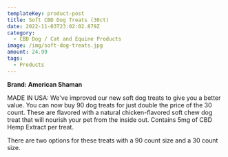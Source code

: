 ```yaml
---
templateKey: product-post
title: Soft CBD Dog Treats (30ct)
date: 2022-11-03T23:02:02.879Z
category:
  - CBD Dog / Cat and Equine Products
image: /img/soft-dog-treats.jpg
amount: 24.99
tags:
  - Products
---
```

**Brand: American Shaman**

MADE IN USA: We've improved our new soft dog treats to give you a better value. You can now buy 90 dog treats for just double the price of the 30 count.  These are flavored with a natural chicken-flavored soft chew dog treat that will nourish your pet from the inside out. Contains 5mg of CBD Hemp Extract per treat. 

There are two options for these treats with a 90 count size and a 30 count size.